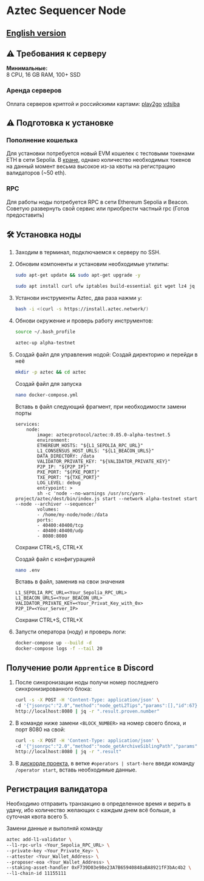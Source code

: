 # Aztec Sequencer Node

## [English version](readme.md)

## ⚠️ Требования к серверу

**Минимальные:**  
8 CPU, 16 GB RAM, 100+ SSD

### Аренда серверов

Оплата серверов криптой и российскими картами: 
[play2go](https://play2go.cloud/?ref_id=q7Of8tsD3Ko)
[vdsiba](https://www.vdsina.com/?partner=n974g9fq23)


## ⚠️ Подготовка к установке

### Пополнение кошелька

Для установки потребуется новый EVM кошелек с тестовыми токенами ETH в сети Sepolia. В [кране](https://sepolia-faucet.pk910.de/), однако количество необходимых токенов на данный момент весьма высокое из-за квоты на регистрацию валидаторов (~50 eth).

### RPC

Для работы ноды потребуется RPC в сети Ethereum Sepolia и Beacon. Советую развернуть свой сервис или приобрести частный rpc (Готов предоставить)

## 🛠️ Установка ноды

1. Заходим в терминал, подключаемся к серверу по SSH.
2. Обновим компоненты и установим необходимые утилиты:

    ```bash
    sudo apt-get update && sudo apt-get upgrade -y
    ```

    ```bash
    sudo apt install curl ufw iptables build-essential git wget lz4 jq make gcc nano automake autoconf tmux htop nvme-cli libgbm1 pkg-config libssl-dev libleveldb-dev tar clang bsdmainutils ncdu unzip libleveldb-dev  -y
    ```

3. Установи инструменты Aztec, два раза нажми `y`:

    ```bash
    bash -i <(curl -s https://install.aztec.network/)
    ```

4. Обнови окружение и проверь работу инструментов:

    ```bash
    source ~/.bash_profile
    ```
    ```bash
    aztec-up alpha-testnet
    ```

5. Создай файл для управления нодой:
    Создай директорию и перейди в неё
    ```bash
    mkdir -p aztec && cd aztec
    ```
    Создай файл для запуска
    ```bash
    nano docker-compose.yml
    ```
    Вставь в файл следующий фрагмент, при необходимости замени порты
    ```
    services:
        node:
            image: aztecprotocol/aztec:0.85.0-alpha-testnet.5
            environment:
            ETHEREUM_HOSTS: "${L1_SEPOLIA_RPC_URL}"
            L1_CONSENSUS_HOST_URLS: "${L1_BEACON_URLS}"
            DATA_DIRECTORY: /data
            VALIDATOR_PRIVATE_KEY: "${VALIDATOR_PRIVATE_KEY}"
            P2P_IP: "${P2P_IP}"
            PXE_PORT: "${PXE_PORT}"
            TXE_PORT: "${TXE_PORT}"
            LOG_LEVEL: debug
            entrypoint: >
            sh -c 'node --no-warnings /usr/src/yarn-project/aztec/dest/bin/index.js start --network alpha-testnet start --node --archiver --sequencer'
            volumes:
            - /home/my-node/node:/data
            ports:
            - 40400:40400/tcp
            - 40400:40400/udp
            - 8080:8080
    ```
    Сохрани CTRL+S, CTRL+X

    Создай файл с конфигурацией
    ```bash
    nano .env
    ```
    Вставь в файл, заменив на свои значения
    ```
    L1_SEPOLIA_RPC_URL=<Your_Sepolia_RPC_URL>
    L1_BEACON_URLS=<Your_BEACON_URL>
    VALIDATOR_PRIVATE_KEY=<Your_Privat_Key_with_0x>
    P2P_IP=<Your_Server_IP>
    ```
    Сохрани CTRL+S, CTRL+X

6. Запусти оператора (ноду) и проверь логи:

    ```bash
    docker-compose up --build -d
    docker-compose logs -f --tail 20
    ```

## Получение роли `Apprentice` в Discord

1. После синхронизации ноды получи номер последнего синхронизированного блока:

    ```bash
    curl -s -X POST -H 'Content-Type: application/json' \
    -d '{"jsonrpc":"2.0","method":"node_getL2Tips","params":[],"id":67}' \
    http://localhost:8080 | jq -r ".result.proven.number"
    ```

2. В команде ниже замени `<BLOCK_NUMBER>` на номер своего блока, и порт 8080 на свой:

    ```bash
    curl -s -X POST -H 'Content-Type: application/json' \
    -d '{"jsonrpc":"2.0","method":"node_getArchiveSiblingPath","params":["<BLOCK_NUMBER>","<BLOCK_NUMBER>"],"id":67}' \
    http://localhost:8080 | jq -r ".result"
    ```

3. В [дискорде проекта](https://discord.gg/aztec), в ветке `#operators | start-here` введи команду `/operator start`, вставь необходимые данные.


## Регистрация валидатора

Необходимо отправить транзакцию в определенное время и верить в удачу, ибо количество желающих с каждым днем всё больше, а суточная квота всего 5.

Замени данные и выполняй команду
```bash
aztec add-l1-validator \
--l1-rpc-urls <Your_Sepolia_RPC_URL> \
--private-key <Your_Private_Key> \
--attester <Your_Wallet_Address> \
--proposer-eoa <Your_Wallet_Address> \
--staking-asset-handler 0xF739D03e98e23A7B65940848aBA8921fF3bAc4b2 \
--l1-chain-id 11155111
